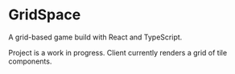 # GridSpace

A grid-based game build with React and TypeScript.

Project is a work in progress. Client currently renders a grid of tile components.